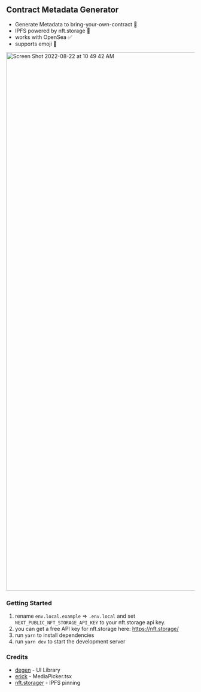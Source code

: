 ## Contract Metadata Generator
- Generate Metadata to bring-your-own-contract 🌈
- IPFS powered by nft.storage 💾
- works with OpenSea ✅
- supports emoji 🌈

<img width="1438" alt="Screen Shot 2022-08-22 at 10 49 42 AM" src="https://user-images.githubusercontent.com/23249402/185937108-530df176-d83e-4b92-9547-08b0df434506.png">

### Getting Started

1. rename `env.local.example` => `.env.local` and set `NEXT_PUBLIC_NFT_STORAGE_API_KEY` to your nft.storage api key.
2. you can get a free API key for nft.storage here: https://nft.storage/
3. run `yarn` to install dependencies
4. run `yarn dev` to start the development server

### Credits

- [degen](https://degen-xyz.vercel.app/) - UI Library
- [erick](https://twitter.com/0xErick) - MediaPicker.tsx
- [nft.storager](https://nft.storage/) - IPFS pinning
